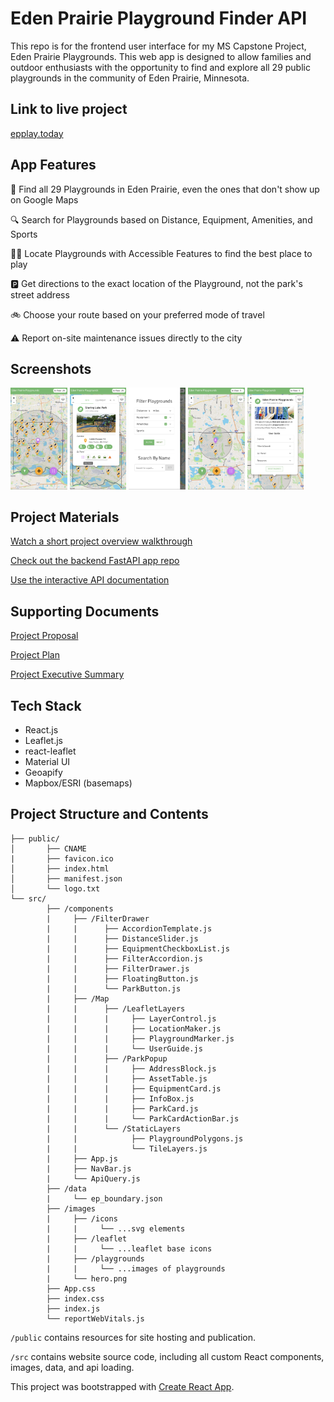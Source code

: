 <h1>Eden Prairie Playground Finder API</h1>
This repo is for the frontend user interface for my MS Capstone Project, Eden Prairie Playgrounds.  This web app is designed to allow families and outdoor enthusiasts with the opportunity to find and explore all 29 public playgrounds in the community of Eden Prairie, Minnesota.

<h2>Link to live project</h2>

[epplay.today](https://epplay.today)

<h2>App Features</h2>

:round_pushpin: Find all 29 Playgrounds in Eden Prairie, even the ones that don't show up on Google Maps

:mag: Search for Playgrounds based on Distance, Equipment, Amenities, and Sports

:person_in_manual_wheelchair: Locate Playgrounds with Accessible Features to find the best place to play

:parking: Get directions to the exact location of the Playground, not the park's street address

:bike: Choose your route based on your preferred mode of travel

:warning: Report on-site maintenance issues directly to the city

<h2>Screenshots</h2>

<img src="https://github.com/bstrock/eden_prairie_playground_finder/blob/dev/site/src/images/screenshots/playground-hero.png" width="18%"></img> 
<img src="https://github.com/bstrock/eden_prairie_playground_finder/blob/dev/site/src/images/screenshots/playground-overview.png" width="18%"></img>
<img src="https://github.com/bstrock/eden_prairie_playground_finder/blob/dev/site/src/images/screenshots/playground-filter.png" width="18%"></img>
<img src="https://github.com/bstrock/eden_prairie_playground_finder/blob/dev/site/src/images/screenshots/playground-search.png" width="18%"></img>
<img src="https://github.com/bstrock/eden_prairie_playground_finder/blob/dev/site/src/images/screenshots/playground-userguide.png" width="18%"></img>



<h2>Project Materials</h2>

[Watch a short project overview walkthrough](https://youtu.be/EvkzLfWa2Ko)

[Check out the backend FastAPI app repo](https://github.com/bstrock/playground_finder)

[Use the interactive API documentation](https://eden-prairie-playgrounds.herokuapp.com/docs#/)

<h2> Supporting Documents</h2>

[Project Proposal](https://github.com/bstrock/playground_planner/blob/master/data/docs/Brian%20Strock%20-%20Project%20Proposal.docx)

[Project Plan](https://github.com/bstrock/playground_planner/blob/master/data/docs/Brian%20Strock%20Project%20Plan.pdf)

[Project Executive Summary](https://github.com/bstrock/playground_planner/blob/master/data/docs/Brian%20Strock%20778%20Executive%20Summary.docx)


<h2>Tech Stack</h2>

* React.js
* Leaflet.js
* react-leaflet
* Material UI
* Geoapify
* Mapbox/ESRI (basemaps)

<h2>Project Structure and Contents</h2>

```site/
├── public/
│       ├── CNAME
|       ├── favicon.ico
│       ├── index.html
│       ├── manifest.json
│       └── logo.txt
└── src/
        ├── /components
        |     ├── /FilterDrawer
        |     |      ├── AccordionTemplate.js
        |     |      ├── DistanceSlider.js
        |     |      ├── EquipmentCheckboxList.js
        |     |      ├── FilterAccordion.js
        |     |      ├── FilterDrawer.js
        |     |      ├── FloatingButton.js
        |     |      └── ParkButton.js
        |     ├── /Map
        |     |      ├── /LeafletLayers
        |     |      |     ├── LayerControl.js
        |     |      |     ├── LocationMaker.js
        |     |      |     ├── PlaygroundMarker.js
        |     |      |     └── UserGuide.js
        |     |      ├── /ParkPopup
        |     |      |     ├── AddressBlock.js
        |     |      |     ├── AssetTable.js
        |     |      |     ├── EquipmentCard.js
        |     |      |     ├── InfoBox.js
        |     |      |     ├── ParkCard.js
        |     |      |     └── ParkCardActionBar.js
        |     |      └── /StaticLayers
        |     |            ├── PlaygroundPolygons.js
        |     |            └── TileLayers.js
        |     ├── App.js
        |     ├── NavBar.js
        |     └── ApiQuery.js
        ├── /data
        |     └── ep_boundary.json
        ├── /images
        |     ├── /icons
        |     |     └── ...svg elements
        |     ├── /leaflet
        |     |     └── ...leaflet base icons
        |     ├── /playgrounds
        |     |     └── ...images of playgrounds
        |     └── hero.png
        ├── App.css
        ├── index.css
        ├── index.js
        └── reportWebVitals.js   
```

`/public` contains resources for site hosting and publication.

`/src` contains website source code, including all custom React components, images, data, and api loading.

This project was bootstrapped with [Create React App](https://github.com/facebook/create-react-app).

